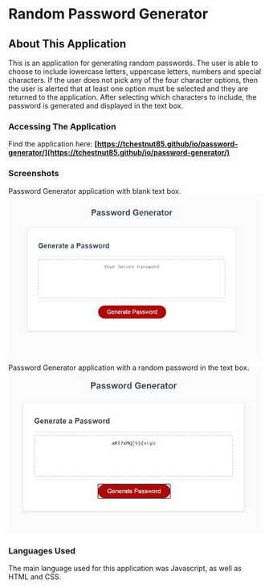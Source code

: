 # Random Password Generator

## About This Application
This is an application for generating random passwords. The user is able to choose to include lowercase letters, uppercase letters, numbers and special characters. If the user does not pick any of the four character options, then the user is alerted that at least one option must be selected and they are returned to the application. After selecting which characters to include, the password is generated and displayed in the text box.

### Accessing The Application
Find the application here: **[https://tchestnut85.github/io/password-generator/](https://tchestnut85.github/io/password-generator/)**

### Screenshots
Password Generator application with blank text box.
<img src=./images/screenshot-1.jpg/>

Password Generator application with a random password in the text box.
<img src=./images/screenshot-2.jpg/>

### Languages Used
The main language used for this application was Javascript, as well as HTML and CSS.


